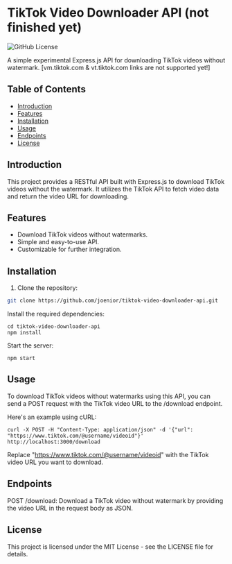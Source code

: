 # TikTok Video Downloader API (not finished yet)

![GitHub License](https://img.shields.io/github/license/joenior/tiktok-downloader-api)

A simple experimental Express.js API for downloading TikTok videos without watermark.
[vm.tiktok.com & vt.tiktok.com links are not supported yet!]

## Table of Contents

- [Introduction](#introduction)
- [Features](#features)
- [Installation](#installation)
- [Usage](#usage)
- [Endpoints](#endpoints)
- [License](#license)

## Introduction

This project provides a RESTful API built with Express.js to download TikTok videos without the watermark. It utilizes the TikTok API to fetch video data and return the video URL for downloading.

## Features

- Download TikTok videos without watermarks.
- Simple and easy-to-use API.
- Customizable for further integration.

## Installation

1. Clone the repository:

```bash
git clone https://github.com/joenior/tiktok-video-downloader-api.git
```

Install the required dependencies:

```
cd tiktok-video-downloader-api
npm install
```

Start the server:

```
npm start
```

## Usage

To download TikTok videos without watermarks using this API, you can send a POST request with the TikTok video URL to the /download endpoint.

Here's an example using cURL:

```
curl -X POST -H "Content-Type: application/json" -d '{"url": "https://www.tiktok.com/@username/videoid"}' http://localhost:3000/download
```

Replace "https://www.tiktok.com/@username/videoid" with the TikTok video URL you want to download.

## Endpoints

POST /download: Download a TikTok video without watermark by providing the video URL in the request body as JSON.

## License

This project is licensed under the MIT License - see the LICENSE file for details.
